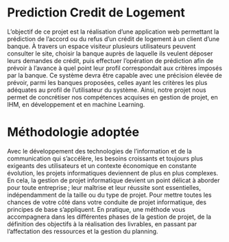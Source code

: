 # Prediction Credit de Logement 

L’objectif de ce projet est la réalisation d’une application web permettant la prédiction de l’accord ou du refus d’un crédit de logement à un client d’une banque.
À travers un espace visiteur plusieurs utilisateurs peuvent consulter le site, choisir la banque auprès de laquelle ils veulent déposer leurs demandes de crédit, puis effectuer l’opération de prédiction afin de prévoir à l’avance à quel point leur profil correspondait aux critères imposés par la banque.
Ce système devra être capable avec une précision élevée de prévoir, parmi les banques proposées, celles ayant les critères les plus adéquates au profil de l’utilisateur du système.
Ainsi, notre projet nous permet de concrétiser nos compétences acquises en gestion de projet, en IHM, en développement et en machine Learning.

# Méthodologie adoptée

Avec le développement des technologies de l’information et de la communication qui s’accélère, les besoins croissants et toujours plus exigeants des utilisateurs et un contexte économique en constante évolution, les projets informatiques deviennent de plus en plus complexes. En cela, la gestion de projet informatique devient un point délicat à aborder pour toute entreprise ; leur maîtrise et leur réussite sont essentielles, indépendamment de la taille ou du type de projet.
Pour mettre toutes les chances de votre côté dans votre conduite de projet informatique, des principes de base s’appliquent. En pratique, une méthode vous accompagnera dans les différentes phases de la gestion de projet, de la définition des objectifs à la réalisation des livrables, en passant par l’affectation des ressources et la gestion du planning. 



